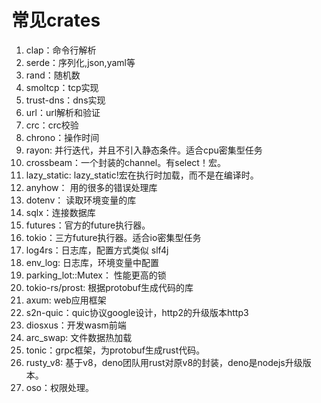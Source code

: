 # 常见crates
1. clap：命令行解析
2. serde：序列化,json,yaml等
3. rand：随机数
4. smoltcp：tcp实现
5. trust-dns：dns实现
6. url：url解析和验证
7. crc：crc校验     
8. chrono：操作时间
9. rayon: 并行迭代，并且不引入静态条件。适合cpu密集型任务
10. crossbeam：一个封装的channel。有select！宏。
11. lazy_static: lazy_static!宏在执行时加载，而不是在编译时。
12. anyhow： 用的很多的错误处理库
13. dotenv： 读取环境变量的库
14. sqlx：连接数据库
15. futures：官方的future执行器。
16. tokio：三方future执行器。适合io密集型任务
17. log4rs：日志库，配置方式类似 slf4j
18. env_log: 日志库，环境变量中配置
19. parking_lot::Mutex： 性能更高的锁
20. tokio-rs/prost: 根据protobuf生成代码的库
21. axum: web应用框架
22. s2n-quic：quic协议google设计，http2的升级版本http3
23. diosxus：开发wasm前端
24. arc_swap: 文件数据热加载
25. tonic：grpc框架，为protobuf生成rust代码。
26. rusty_v8: 基于v8，deno团队用rust对原v8的封装，deno是nodejs升级版本。
27. oso：权限处理。
